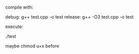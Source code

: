 compile with:

debug: g++ test.cpp -o test
release: g++ -O3 test.cpp -o test

execute:

./test

maybe chmod u+x before